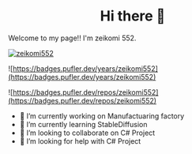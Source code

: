 # <center>Hi there 👋</center>

Welcome to my page!!
I'm zeikomi 552.

[![zeikomi552](https://github-readme-stats.vercel.app/api?username=zeikomi552)](https://github.com/zeikomi552/MovingWordPress)

![https://badges.pufler.dev/years/zeikomi552](https://badges.pufler.dev/years/zeikomi552)

![https://badges.pufler.dev/repos/zeikomi552](https://badges.pufler.dev/repos/zeikomi552)

- 🔭 I’m currently working on Manufactuaring factory
- 🌱 I’m currently learning StableDiffusion
- 👯 I’m looking to collaborate on C# Project
- 🤔 I’m looking for help with C# Project




<!--
**zeikomi552/zeikomi552** is a ✨ _special_ ✨ repository because its `README.md` (this file) appears on your GitHub profile.

Here are some ideas to get you started:

- 🔭 I’m currently working on Manufactuaring factory
- 🌱 I’m currently learning StableDiffusion
- 👯 I’m looking to collaborate on C# Project
- 🤔 I’m looking for help with C# Project
- 💬 Ask me about ...
- 📫 How to reach me: ...
- 😄 Pronouns: ...
- ⚡ Fun fact: ...
-->
